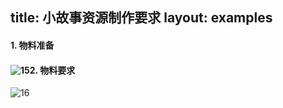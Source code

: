 title: 小故事资源制作要求
layout: examples
---

#### 1.  物料准备

#### ![15](http://mipstatic.baidu.com/static/mip-static/mip-story/demo/static/15.png)2.  物料要求

![16](http://mipstatic.baidu.com/static/mip-static/mip-story/demo/static/16.png)